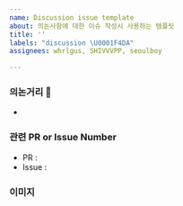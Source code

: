 ```yaml
---
name: Discussion issue template
about: 의논사항에 대한 이슈 작성시 사용하는 템플릿
title: ''
labels: "discussion \U0001F4DA"
assignees: whrlgus, SHIVVVPP, seoulboy

---
```


### 의논거리 🤔 
- 

### 관련 PR or Issue Number

- PR :  
- Issue :

### 이미지

